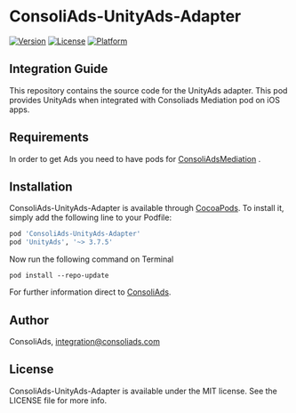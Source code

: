 # ConsoliAds-UnityAds-Adapter


[![Version](https://img.shields.io/cocoapods/v/ConsoliAds-UnityAds-Adapter.svg?style=flat)](https://cocoapods.org/pods/ConsoliAds-UnityAds-Adapter)
[![License](https://img.shields.io/cocoapods/l/ConsoliAds-UnityAds-Adapter.svg?style=flat)](https://cocoapods.org/pods/ConsoliAds-UnityAds-Adapter)
[![Platform](https://img.shields.io/cocoapods/p/ConsoliAds-UnityAds-Adapter.svg?style=flat)](https://cocoapods.org/pods/ConsoliAds-UnityAds-Adapter)

## Integration Guide 

This repository contains the source code for the UnityAds adapter. This pod provides UnityAds when integrated with Consoliads Mediation pod on iOS apps.


## Requirements

In order to get Ads you need to have pods for [ConsoliAdsMediation](https://github.com/IntegrationConsoliAds/ConsoliAds-Mediation) .


## Installation

ConsoliAds-UnityAds-Adapter is available through [CocoaPods](https://cocoapods.org). To install
it, simply add the following line to your Podfile:

```ruby
pod 'ConsoliAds-UnityAds-Adapter'
pod 'UnityAds', '~> 3.7.5'
```

Now run the following command on Terminal

`pod install --repo-update` 

For further  information direct to [ConsoliAds](https://consoliads.com/knowledge-base-details/#developer-docs).

## Author

ConsoliAds, integration@consoliads.com

## License

ConsoliAds-UnityAds-Adapter is available under the MIT license. See the LICENSE file for more info.

